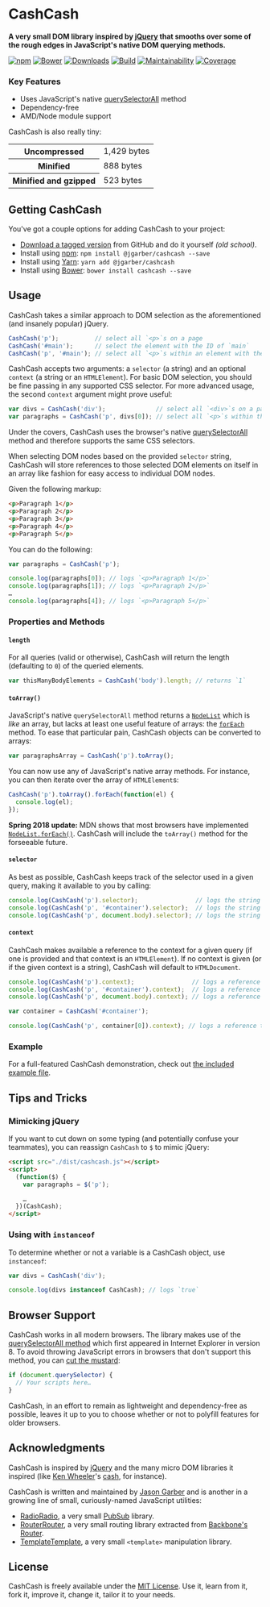 # CashCash

**A very small DOM library inspired by [jQuery](https://jquery.com) that smooths over some of the rough edges in JavaScript's native DOM querying methods.**

[![npm](https://img.shields.io/npm/v/@jgarber/cashcash.svg?style=for-the-badge)](https://www.npmjs.com/package/@jgarber/cashcash)
[![Bower](https://img.shields.io/bower/v/cashcash.svg?style=for-the-badge)](https://bower.io/search/?q=cashcash)
[![Downloads](https://img.shields.io/npm/dt/@jgarber/cashcash.svg?style=for-the-badge)](https://www.npmjs.com/package/@jgarber/cashcash)
[![Build](https://img.shields.io/travis/jgarber623/CashCash.svg?style=for-the-badge)](https://travis-ci.org/jgarber623/CashCash)
[![Maintainability](https://img.shields.io/codeclimate/maintainability/jgarber623/CashCash.svg?style=for-the-badge)](https://codeclimate.com/github/jgarber623/CashCash)
[![Coverage](https://img.shields.io/codeclimate/coverage/jgarber623/CashCash.svg?style=for-the-badge)](https://codeclimate.com/github/jgarber623/CashCash)

### Key Features

- Uses JavaScript's native [querySelectorAll](https://developer.mozilla.org/en-US/docs/Web/API/Document/querySelectorAll) method
- Dependency-free
- AMD/Node module support

CashCash is also really tiny:

<table>
  <tbody>
    <tr>
      <th>Uncompressed</th>
      <td>1,429 bytes</td>
    </tr>
    <tr>
      <th>Minified</th>
      <td>888 bytes</td>
    </tr>
    <tr>
      <th>Minified and gzipped</th>
      <td>523 bytes</td>
    </tr>
  </tbody>
</table>

## Getting CashCash

You've got a couple options for adding CashCash to your project:

- [Download a tagged version](https://github.com/jgarber623/CashCash/tags) from GitHub and do it yourself _(old school)_.
- Install using [npm](https://www.npmjs.com/package/@jgarber/cashcash): `npm install @jgarber/cashcash --save`
- Install using [Yarn](https://yarnpkg.com/en/package/@jgarber/cashcash): `yarn add @jgarber/cashcash`
- Install using [Bower](https://bower.io/search/?q=cashcash): `bower install cashcash --save`

## Usage

CashCash takes a similar approach to DOM selection as the aforementioned (and insanely popular) jQuery.

```js
CashCash('p');          // select all `<p>`s on a page
CashCash('#main');      // select the element with the ID of `main`
CashCash('p', '#main'); // select all `<p>`s within an element with the ID of `main`
```

CashCash accepts two arguments: a `selector` (a string) and an optional `context` (a string or an `HTMLElement`). For basic DOM selection, you should be fine passing in any supported CSS selector. For more advanced usage, the second `context` argument might prove useful:

```js
var divs = CashCash('div');              // select all `<div>`s on a page
var paragraphs = CashCash('p', divs[0]); // select all `<p>`s within the first `<div>`
```

Under the covers, CashCash uses the browser's native [querySelectorAll](https://developer.mozilla.org/en-US/docs/Web/API/Document/querySelectorAll) method and therefore supports the same CSS selectors.

When selecting DOM nodes based on the provided `selector` string, CashCash will store references to those selected DOM elements on itself in an array like fashion for easy access to individual DOM nodes.

Given the following markup:

```html
<p>Paragraph 1</p>
<p>Paragraph 2</p>
<p>Paragraph 3</p>
<p>Paragraph 4</p>
<p>Paragraph 5</p>
```

You can do the following:

```js
var paragraphs = CashCash('p');

console.log(paragraphs[0]); // logs `<p>Paragraph 1</p>`
console.log(paragraphs[1]); // logs `<p>Paragraph 2</p>`
…
console.log(paragraphs[4]); // logs `<p>Paragraph 5</p>`
```

### Properties and Methods

#### `length`

For all queries (valid or otherwise), CashCash will return the length (defaulting to `0`) of the queried elements.

```js
var thisManyBodyElements = CashCash('body').length; // returns `1`
```

#### `toArray()`

JavaScript's native `querySelectorAll` method returns a [`NodeList`](https://developer.mozilla.org/en-US/docs/Web/API/NodeList) which is _like_ an array, but lacks at least one useful feature of arrays: the [`forEach`](https://developer.mozilla.org/en-US/docs/Web/JavaScript/Reference/Global_Objects/Array/forEach) method. To ease that particular pain, CashCash objects can be converted to arrays:

```js
var paragraphsArray = CashCash('p').toArray();
```

You can now use any of JavaScript's native array methods. For instance, you can then iterate over the array of `HTMLElement`s:

```js
CashCash('p').toArray().forEach(function(el) {
  console.log(el);
});
```

**Spring 2018 update:** MDN shows that most browsers have implemented [`NodeList.forEach()`](https://developer.mozilla.org/en-US/docs/Web/API/NodeList/forEach). CashCash will include the `toArray()` method for the forseeable future.

#### `selector`

As best as possible, CashCash keeps track of the selector used in a given query, making it available to you by calling:

```js
console.log(CashCash('p').selector);                // logs the string `p`
console.log(CashCash('p', '#container').selector);  // logs the string `#container p`
console.log(CashCash('p', document.body).selector); // logs the string `p`
```

#### `context`

CashCash makes available a reference to the context for a given query (if one is provided and that context is an `HTMLElement`). If no context is given (or if the given context is a string), CashCash will default to `HTMLDocument`.

```js
console.log(CashCash('p').context);                // logs a reference to `HTMLDocument`
console.log(CashCash('p', '#container').context);  // logs a reference to `HTMLDocument`
console.log(CashCash('p', document.body).context); // logs a reference to `<body>`

var container = CashCash('#container');

console.log(CashCash('p', container[0]).context); // logs a reference to `<div id="container">`
```

### Example

For a full-featured CashCash demonstration, check out [the included example file](https://github.com/jgarber623/CashCash/blob/master/example/index.html).

## Tips and Tricks

### Mimicking jQuery

If you want to cut down on some typing (and potentially confuse your teammates), you can reassign `CashCash` to `$` to mimic jQuery:

```html
<script src="./dist/cashcash.js"></script>
<script>
  (function($) {
    var paragraphs = $('p');

    …
  })(CashCash);
</script>
```

### Using with `instanceof`

To determine whether or not a variable is a CashCash object, use `instanceof`:

```js
var divs = CashCash('div');

console.log(divs instanceof CashCash); // logs `true`
```

## Browser Support

CashCash works in all modern browsers. The library makes use of the [querySelectorAll method](https://developer.mozilla.org/en-US/docs/Web/API/Document/querySelectorAll) which first appeared in Internet Explorer in version 8. To avoid throwing JavaScript errors in browsers that don't support this method, you can [cut the mustard](http://responsivenews.co.uk/post/18948466399/cutting-the-mustard):

```js
if (document.querySelector) {
  // Your scripts here…
}
```

CashCash, in an effort to remain as lightweight and dependency-free as possible, leaves it up to you to choose whether or not to polyfill features for older browsers.

## Acknowledgments

CashCash is inspired by [jQuery](https://jquery.com) and the many micro DOM libraries it inspired (like [Ken Wheeler](http://kenwheeler.github.io)'s [cash](https://github.com/kenwheeler/cash), for instance).

CashCash is written and maintained by [Jason Garber](https://sixtwothree.org) and is another in a growing line of small, curiously-named JavaScript utilities:

- [RadioRadio](https://github.com/jgarber623/RadioRadio), a very small [PubSub](https://en.wikipedia.org/wiki/Publish–subscribe_pattern) library.
- [RouterRouter](https://github.com/jgarber623/RouterRouter), a very small routing library extracted from [Backbone's Router](http://backbonejs.org/docs/backbone.html#section-185).
- [TemplateTemplate](https://github.com/jgarber623/TemplateTemplate), a very small `<template>` manipulation library.

## License

CashCash is freely available under the [MIT License](https://opensource.org/licenses/MIT). Use it, learn from it, fork it, improve it, change it, tailor it to your needs.
